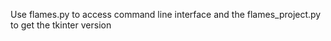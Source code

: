 Use flames.py to access command line interface and the flames_project.py to get the tkinter version
